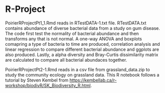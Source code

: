 # R-Project

PoirierRProjectPt1_1.Rmd reads in RTestDATA-1.txt file. RTestDATA.txt contains abundance of diverse bacterial data from a study on gum disease. The code first test the normality of bacterial abundance and then transforms any that is not normal. A one-way ANOVA and boxplots comapring a type of bacteria to time are produced, correlation analysis and linear regression to compare different bacterial abundance and ggplots are also produced. Lastly, a alpha diversity and Bray-Curtis dissimilarity matrix are calculated to compare all bacterial abundaces together.

PoirierRProjectPt2-1.Rmd reads in a csv file from grassland_data.zip to study the community ecology on grassland data. This R notebook follows a tutorial by Steven Kembel from https://kembellab.ca/r-workshop/biodivR/SK_Biodiversity_R.html. 
